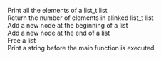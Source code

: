 Print all the elements of a list_t list</br>
Return the number of elements in alinked list_t list</br>
Add a new node at the beginning of a list</br>
Add a new node at the end of a list</br>
Free a list</br>
Print a string before the main function is executed</br>

